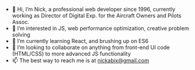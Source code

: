 - 👋 Hi, I’m Nick, a professional web developer since 1996, currently working as Director of Digital Exp. for the Aircraft Owners and Pilots Assoc.
- 👀 I’m interested in JS, web performance optimization, creative problem solving
- 🌱 I’m currently learning React, and brushing up on ES6
- 💞️ I’m looking to collaborate on anything from front-end UI code (HTML/CSS) to more advanced JS functionality
- 📫 The best way to reach me is at nickabix@gmail.com
